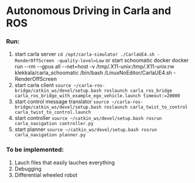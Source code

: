 # Autonomous Driving in Carla and ROS
### Run:
1. start carla server
`cd /opt/carla-simulator
./CarlaUE4.sh -RenderOffScreen -quality-level=Low`
or start schoomatic docker
docker run --rm --gpus all --net=host -v /tmp/.X11-unix:/tmp/.X11-unix:rw klekkala/carla_schoomatic /bin/bash /LinuxNoEditor/CarlaUE4.sh -RenderOffScreen
3. start carla client
`source ~/carla-ros-bridge/catkin_ws/devel/setup.bash
roslaunch carla_ros_bridge carla_ros_bridge_with_example_ego_vehicle.launch timeout:=20000`
4. start control message translator
`source ~/carla-ros-bridge/catkin_ws/devel/setup.bash
roslaunch carla_twist_to_control carla_twist_to_control.launch`
5. start controller
`source ~/catkin_ws/devel/setup.bash
rosrun carla_navigation controller.py`
6. start planner
`source ~/catkin_ws/devel/setup.bash
rosrun carla_navigation planner.py`
### To be implemented:
1. Lauch files that easily lauches everything
2. Debugging
3. Differential wheeled robot

